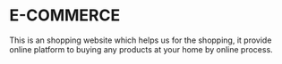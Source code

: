 # E-COMMERCE
This is an shopping website which helps us for the shopping, it provide online platform to buying any products at your home by online process.
